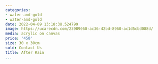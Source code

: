 ```yaml
---
categories:
- water-and-gold
- water-and-gold
date: 2022-04-09 13:18:38.524799
image: https://ucarecdn.com/23989060-ac36-42bd-8960-ac1d5cbd088d/
media: acrylic on canvas
price: '450'
size: 30 x 30cm
sold: Contact Us
title: After Rain
...
```

